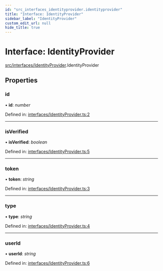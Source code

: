 ```yaml
---
id: "src_interfaces_identityprovider.identityprovider"
title: "Interface: IdentityProvider"
sidebar_label: "IdentityProvider"
custom_edit_url: null
hide_title: true
---
```


# Interface: IdentityProvider

[src/interfaces/IdentityProvider](../modules/src_interfaces_identityprovider.md).IdentityProvider

## Properties

### id

• **id**: *number*

Defined in: [interfaces/IdentityProvider.ts:2](https://github.com/xr3ngine/xr3ngine/blob/7e8e151f1/packages/common/src/interfaces/IdentityProvider.ts#L2)

___

### isVerified

• **isVerified**: *boolean*

Defined in: [interfaces/IdentityProvider.ts:5](https://github.com/xr3ngine/xr3ngine/blob/7e8e151f1/packages/common/src/interfaces/IdentityProvider.ts#L5)

___

### token

• **token**: *string*

Defined in: [interfaces/IdentityProvider.ts:3](https://github.com/xr3ngine/xr3ngine/blob/7e8e151f1/packages/common/src/interfaces/IdentityProvider.ts#L3)

___

### type

• **type**: *string*

Defined in: [interfaces/IdentityProvider.ts:4](https://github.com/xr3ngine/xr3ngine/blob/7e8e151f1/packages/common/src/interfaces/IdentityProvider.ts#L4)

___

### userId

• **userId**: *string*

Defined in: [interfaces/IdentityProvider.ts:6](https://github.com/xr3ngine/xr3ngine/blob/7e8e151f1/packages/common/src/interfaces/IdentityProvider.ts#L6)
